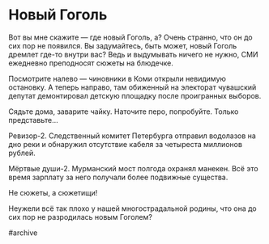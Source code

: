 
# Новый Гоголь

Вот вы мне скажите — где новый Гоголь, а? Очень странно, что он до сих пор не появился. Вы задумайтесь, быть может, новый Гоголь дремлет где-то внутри вас? Ведь и выдумывать ничего не нужно, СМИ ежедневно преподносят сюжеты на блюдечке.

Посмотрите налево — чиновники в Коми открыли невидимую остановку. А теперь направо, там обиженный на электорат чувашский депутат демонтировал детскую площадку после проигранных выборов. 

Сядьте дома, заварите чайку. Наточите перо, попробуйте. Только представьте… 

Ревизор-2. Следственный комитет Петербурга отправил водолазов на дно реки и обнаружил отсутствие кабеля за четыреста миллионов рублей. 

Мёртвые души-2. Мурманский мост полгода охранял манекен. Всё это время зарплату за него получали более подвижные существа.

Не сюжеты, а сюжетищи!

Неужели всё так плохо у нашей многострадальной родины, что она до сих пор не разродилась новым Гоголем?


#archive